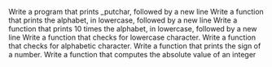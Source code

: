 Write a program that prints _putchar, followed by a new line
Write a function that prints the alphabet, in lowercase, followed by a new line
Write a function that prints 10 times the alphabet, in lowercase, followed by a new line
Write a function that checks for lowercase character.
Write a function that checks for alphabetic character.
Write a function that prints the sign of a number.
Write a function that computes the absolute value of an integer
